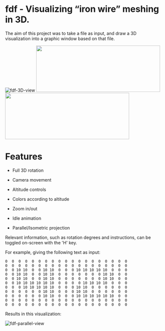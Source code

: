 # fdf - Visualizing “iron wire” meshing in 3D.

The aim of this project was to take a file as input, and draw a 3D visualization into a graphic window based on that file.

![fdf-3D-view](https://github.com/salahadawi/fdf/blob/master/images/42-3D.png)
<img src="https://github.com/salahadawi/fdf/blob/master/images/42-3D.png" width="400" height="150">
<img src="https://github.com/salahadawi/fdf/blob/master/images/42-3D.png" width="400" height="150">
# Features
* Full 3D rotation

* Camera movement

* Altitude controls

* Colors according to altitude

* Zoom in/out

* Idle animation

* Parallel/Isometric projection

Relevant information, such as rotation degrees and instructions, can be toggled on-screen with the 'H' key.


For example, giving the following text as input:
```
0  0  0  0  0  0  0  0  0  0  0  0  0  0  0  0  0  0  0
0  0  0  0  0  0  0  0  0  0  0  0  0  0  0  0  0  0  0
0  0 10 10  0  0 10 10  0  0  0 10 10 10 10 10  0  0  0
0  0 10 10  0  0 10 10  0  0  0  0  0  0  0 10 10  0  0
0  0 10 10  0  0 10 10  0  0  0  0  0  0  0 10 10  0  0
0  0 10 10 10 10 10 10  0  0  0  0 10 10 10 10  0  0  0
0  0  0 10 10 10 10 10  0  0  0 10 10  0  0  0  0  0  0
0  0  0  0  0  0 10 10  0  0  0 10 10  0  0  0  0  0  0
0  0  0  0  0  0 10 10  0  0  0 10 10 10 10 10 10  0  0
0  0  0  0  0  0  0  0  0  0  0  0  0  0  0  0  0  0  0
0  0  0  0  0  0  0  0  0  0  0  0  0  0  0  0  0  0  0
```

Results in this visualization:

![fdf-parallel-view](https://github.com/salahadawi/fdf/blob/master/images/42-2D.png)
